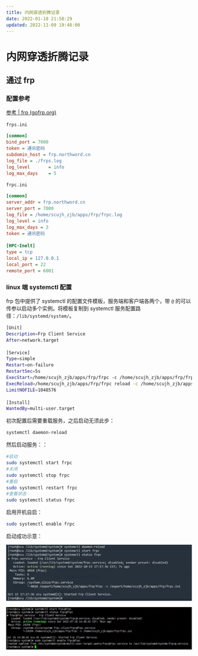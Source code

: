 ```yaml
---
title: 内网穿透折腾记录
date: 2022-01-18 21:58:29
updated: 2022-11-09 19:48:00
---
```


# 内网穿透折腾记录

## 通过 frp

### 配置参考

[参考 | frp (gofrp.org)](https://gofrp.org/docs/reference/)

`frps.ini`

```ini
[common]
bind_port = 7000
token = 通讯密码
subdomin_host = frp.northword.cn
log_file = ./frps.log
log_level       = info
log_max_days    = 5
```

`frpc.ini`

```ini
[common]
server_addr = frp.northword.cn
server_port = 7000
log_file = /home/scujh_zjb/apps/frp/frpc.log
log_level = info
log_max_days = 3
token = 通讯密码

[HPC-Inelt]
type = tcp
local_ip = 127.0.0.1
local_port = 22
remote_port = 6001
```

### linux 端 systemctl 配置

frp 包中提供了 systemctl 的配置文件模板，服务端和客户端各两个，带 `@` 的可以传参以启动多个实例。将模板复制到 systemctl 服务配置路径：`/lib/systemd/system/`。

```bash
[Unit]
Description=Frp Client Service
After=network.target

[Service]
Type=simple
Restart=on-failure
RestartSec=5s
ExecStart=/home/scujh_zjb/apps/frp/frpc -c /home/scujh_zjb/apps/frp/frpc.ini
ExecReload=/home/scujh_zjb/apps/frp/frpc reload -c /home/scujh_zjb/apps/frp/frpc.ini
LimitNOFILE=1048576

[Install]
WantedBy=multi-user.target
```

初次配置后需要重载服务，之后启动无须此步：

```bash
systemctl daemon-reload
```

然后启动服务：：

```bash
#启动 
sudo systemctl start frpc 
#关闭 
sudo systemctl stop frpc 
#重启 
sudo systemctl restart frpc 
#查看状态 
sudo systemctl status frpc
```

启用开机自启：

```bash
sudo systemctl enable frpc
```

启动成功示意：

![](../assets/-.png)

![](../assets/64206bdbbad90a9ab4ba1aa3889a2e05.png)
